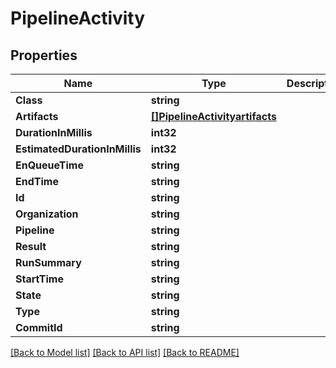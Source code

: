 # PipelineActivity

## Properties
Name | Type | Description | Notes
------------ | ------------- | ------------- | -------------
**Class** | **string** |  | [optional] 
**Artifacts** | [**[]PipelineActivityartifacts**](PipelineActivityartifacts.md) |  | [optional] 
**DurationInMillis** | **int32** |  | [optional] 
**EstimatedDurationInMillis** | **int32** |  | [optional] 
**EnQueueTime** | **string** |  | [optional] 
**EndTime** | **string** |  | [optional] 
**Id** | **string** |  | [optional] 
**Organization** | **string** |  | [optional] 
**Pipeline** | **string** |  | [optional] 
**Result** | **string** |  | [optional] 
**RunSummary** | **string** |  | [optional] 
**StartTime** | **string** |  | [optional] 
**State** | **string** |  | [optional] 
**Type** | **string** |  | [optional] 
**CommitId** | **string** |  | [optional] 

[[Back to Model list]](../README.md#documentation-for-models) [[Back to API list]](../README.md#documentation-for-api-endpoints) [[Back to README]](../README.md)


